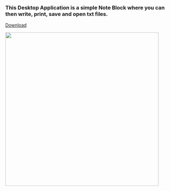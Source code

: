 <h3>
  This Desktop Application is a simple Note Block where you can then write, print, save and open txt files.
</h3>

<a href="\..\setup.exe" download> Download

<p align="left">
  <img src="https://user-images.githubusercontent.com/52591976/79241042-cb46ae80-7e72-11ea-83b5-f84ec27ac853.png"width =480/>
</p>

